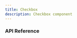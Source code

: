 ```yaml
---
title: Checkbox
description: Checkbox component
---
```


<script lang="ts">
    import {docCheckboxPropsDefs} from '$lib/components/Checkbox/Checkbox.props';
    import ApiReference from '$lib-doc/components/ApiReference.svelte';
</script>

### API Reference

<ApiReference data={docCheckboxPropsDefs}></ApiReference>
